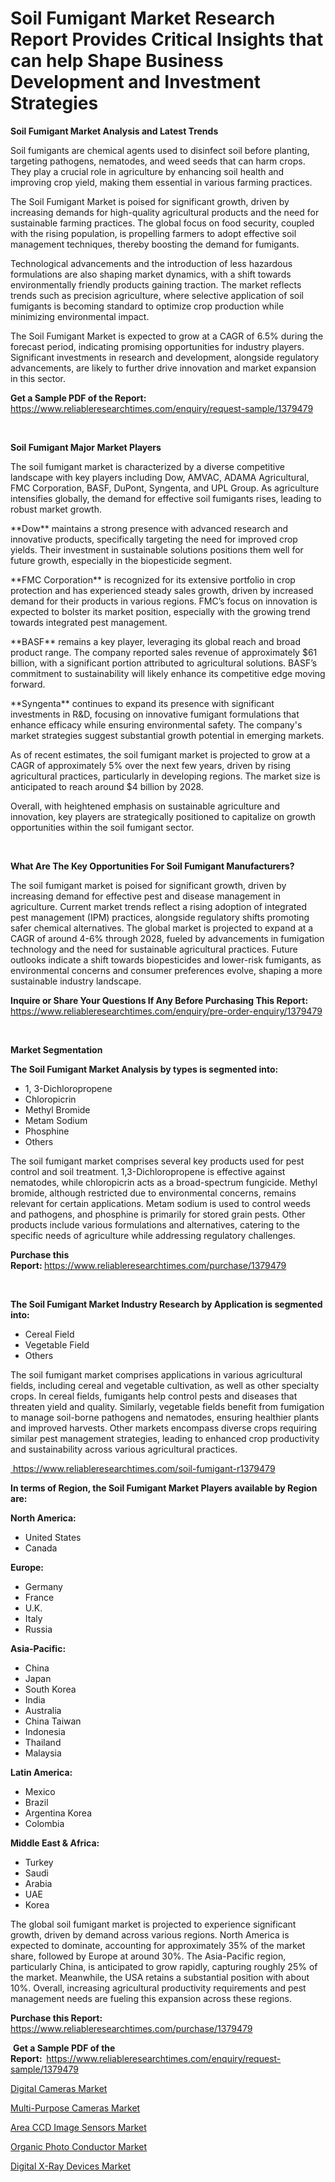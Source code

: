 <p><h1>Soil Fumigant Market Research Report Provides Critical Insights that can help Shape Business Development and Investment Strategies</h1></p><p><strong>Soil Fumigant Market Analysis and Latest Trends</strong></p>
<p><p>Soil fumigants are chemical agents used to disinfect soil before planting, targeting pathogens, nematodes, and weed seeds that can harm crops. They play a crucial role in agriculture by enhancing soil health and improving crop yield, making them essential in various farming practices.</p><p>The Soil Fumigant Market is poised for significant growth, driven by increasing demands for high-quality agricultural products and the need for sustainable farming practices. The global focus on food security, coupled with the rising population, is propelling farmers to adopt effective soil management techniques, thereby boosting the demand for fumigants.</p><p>Technological advancements and the introduction of less hazardous formulations are also shaping market dynamics, with a shift towards environmentally friendly products gaining traction. The market reflects trends such as precision agriculture, where selective application of soil fumigants is becoming standard to optimize crop production while minimizing environmental impact.</p><p>The Soil Fumigant Market is expected to grow at a CAGR of 6.5% during the forecast period, indicating promising opportunities for industry players. Significant investments in research and development, alongside regulatory advancements, are likely to further drive innovation and market expansion in this sector.</p></p>
<p><strong>Get a Sample PDF of the Report:&nbsp;</strong> <a href="https://www.reliableresearchtimes.com/enquiry/request-sample/1379479?utm_campaign=1595&utm_medium=2&utm_source=Github&utm_content=ia&utm_term=01112024&utm_id=soil-fumigant">https://www.reliableresearchtimes.com/enquiry/request-sample/1379479</a></p>
<p>&nbsp;</p>
<p><strong>Soil Fumigant Major Market Players</strong></p>
<p><p>The soil fumigant market is characterized by a diverse competitive landscape with key players including Dow, AMVAC, ADAMA Agricultural, FMC Corporation, BASF, DuPont, Syngenta, and UPL Group. As agriculture intensifies globally, the demand for effective soil fumigants rises, leading to robust market growth.</p><p>**Dow** maintains a strong presence with advanced research and innovative products, specifically targeting the need for improved crop yields. Their investment in sustainable solutions positions them well for future growth, especially in the biopesticide segment.</p><p>**FMC Corporation** is recognized for its extensive portfolio in crop protection and has experienced steady sales growth, driven by increased demand for their products in various regions. FMC’s focus on innovation is expected to bolster its market position, especially with the growing trend towards integrated pest management.</p><p>**BASF** remains a key player, leveraging its global reach and broad product range. The company reported sales revenue of approximately $61 billion, with a significant portion attributed to agricultural solutions. BASF’s commitment to sustainability will likely enhance its competitive edge moving forward.</p><p>**Syngenta** continues to expand its presence with significant investments in R&D, focusing on innovative fumigant formulations that enhance efficacy while ensuring environmental safety. The company's market strategies suggest substantial growth potential in emerging markets.</p><p>As of recent estimates, the soil fumigant market is projected to grow at a CAGR of approximately 5% over the next few years, driven by rising agricultural practices, particularly in developing regions. The market size is anticipated to reach around $4 billion by 2028. </p><p>Overall, with heightened emphasis on sustainable agriculture and innovation, key players are strategically positioned to capitalize on growth opportunities within the soil fumigant sector.</p></p>
<p>&nbsp;</p>
<p><strong>What Are The Key Opportunities For Soil Fumigant Manufacturers?</strong></p>
<p><p>The soil fumigant market is poised for significant growth, driven by increasing demand for effective pest and disease management in agriculture. Current market trends reflect a rising adoption of integrated pest management (IPM) practices, alongside regulatory shifts promoting safer chemical alternatives. The global market is projected to expand at a CAGR of around 4-6% through 2028, fueled by advancements in fumigation technology and the need for sustainable agricultural practices. Future outlooks indicate a shift towards biopesticides and lower-risk fumigants, as environmental concerns and consumer preferences evolve, shaping a more sustainable industry landscape.</p></p>
<p><strong>Inquire or Share Your Questions If Any Before Purchasing This Report:</strong> <a href="https://www.reliableresearchtimes.com/enquiry/pre-order-enquiry/1379479?utm_campaign=1595&utm_medium=2&utm_source=Github&utm_content=ia&utm_term=01112024&utm_id=soil-fumigant">https://www.reliableresearchtimes.com/enquiry/pre-order-enquiry/1379479</a></p>
<p>&nbsp;</p>
<p><strong>Market Segmentation</strong></p>
<p><strong>The Soil Fumigant Market Analysis by types is segmented into:</strong></p>
<p><ul><li>1, 3-Dichloropropene</li><li>Chloropicrin</li><li>Methyl Bromide</li><li>Metam Sodium</li><li>Phosphine</li><li>Others</li></ul></p>
<p><p>The soil fumigant market comprises several key products used for pest control and soil treatment. 1,3-Dichloropropene is effective against nematodes, while chloropicrin acts as a broad-spectrum fungicide. Methyl bromide, although restricted due to environmental concerns, remains relevant for certain applications. Metam sodium is used to control weeds and pathogens, and phosphine is primarily for stored grain pests. Other products include various formulations and alternatives, catering to the specific needs of agriculture while addressing regulatory challenges.</p></p>
<p><strong>Purchase this Report:&nbsp;</strong><a href="https://www.reliableresearchtimes.com/purchase/1379479?utm_campaign=1595&utm_medium=2&utm_source=Github&utm_content=ia&utm_term=01112024&utm_id=soil-fumigant">https://www.reliableresearchtimes.com/purchase/1379479</a></p>
<p>&nbsp;</p>
<p><strong>The Soil Fumigant Market Industry Research by Application is segmented into:</strong></p>
<p><ul><li>Cereal Field</li><li>Vegetable Field</li><li>Others</li></ul></p>
<p><p>The soil fumigant market comprises applications in various agricultural fields, including cereal and vegetable cultivation, as well as other specialty crops. In cereal fields, fumigants help control pests and diseases that threaten yield and quality. Similarly, vegetable fields benefit from fumigation to manage soil-borne pathogens and nematodes, ensuring healthier plants and improved harvests. Other markets encompass diverse crops requiring similar pest management strategies, leading to enhanced crop productivity and sustainability across various agricultural practices.</p></p>
<p><a href="https://www.reliableresearchtimes.com/soil-fumigant-r1379479?utm_campaign=1595&utm_medium=2&utm_source=Github&utm_content=ia&utm_term=01112024&utm_id=soil-fumigant">&nbsp;https://www.reliableresearchtimes.com/soil-fumigant-r1379479</a></p>
<p><strong>In terms of Region, the Soil Fumigant Market Players available by Region are:</strong></p>
<p>
    <p> <strong> North America: </strong>
        <ul>
            <li>United States</li>
            <li>Canada</li>
        </ul>
        </p> 
    <p> <strong> Europe: </strong>
        <ul>
            <li>Germany</li>
            <li>France</li>
            <li>U.K.</li>
            <li>Italy</li>
            <li>Russia</li>
        </ul>
        </p> 
    <p> <strong> Asia-Pacific: </strong>
        <ul>
            <li>China</li>
            <li>Japan</li>
            <li>South Korea</li>
            <li>India</li>
            <li>Australia</li>
            <li>China Taiwan</li>
            <li>Indonesia</li>
            <li>Thailand</li>
            <li>Malaysia</li>
        </ul>
        </p> 
    <p> <strong> Latin America: </strong>
        <ul>
            <li>Mexico</li>
            <li>Brazil</li>
            <li>Argentina Korea</li>
            <li>Colombia</li>
        </ul>
        </p> 
    <p> <strong> Middle East & Africa: </strong>
        <ul>
            <li>Turkey</li>
            <li>Saudi</li>
            <li>Arabia</li>
            <li>UAE</li>
            <li>Korea</li>
        </ul>
    </p>
    </p>
<p><p>The global soil fumigant market is projected to experience significant growth, driven by demand across various regions. North America is expected to dominate, accounting for approximately 35% of the market share, followed by Europe at around 30%. The Asia-Pacific region, particularly China, is anticipated to grow rapidly, capturing roughly 25% of the market. Meanwhile, the USA retains a substantial position with about 10%. Overall, increasing agricultural productivity requirements and pest management needs are fueling this expansion across these regions.</p></p>
<p><strong>Purchase this Report: </strong><a href="https://www.reliableresearchtimes.com/purchase/1379479?utm_campaign=1595&utm_medium=2&utm_source=Github&utm_content=ia&utm_term=01112024&utm_id=soil-fumigant">https://www.reliableresearchtimes.com/purchase/1379479</a></p>
<p>&nbsp;<strong>Get a Sample PDF of the Report:&nbsp;&nbsp;</strong><a href="https://www.reliableresearchtimes.com/enquiry/request-sample/1379479?utm_campaign=1595&utm_medium=2&utm_source=Github&utm_content=ia&utm_term=01112024&utm_id=soil-fumigant">https://www.reliableresearchtimes.com/enquiry/request-sample/1379479</a></p>
<p><strong></strong></p>
<p><p><a href="https://www.linkedin.com/pulse/exploring-digital-cameras-market-strategic-insights-ojsxe?utm_campaign=1595&utm_medium=2&utm_source=Github&utm_content=ia&utm_term=01112024&utm_id=soil-fumigant">Digital Cameras Market</a></p><p><a href="https://www.linkedin.com/pulse/in-depth-analysis-global-multi-purpose-cameras-market-scope-zz57e?utm_campaign=1595&utm_medium=2&utm_source=Github&utm_content=ia&utm_term=01112024&utm_id=soil-fumigant">Multi-Purpose Cameras Market</a></p><p><a href="https://www.linkedin.com/pulse/area-ccd-image-sensors-market-outlook-share-analysis-growth-dwzfe?utm_campaign=1595&utm_medium=2&utm_source=Github&utm_content=ia&utm_term=01112024&utm_id=soil-fumigant">Area CCD Image Sensors Market</a></p><p><a href="https://www.linkedin.com/pulse/emerging-trends-organic-photo-conductor-market-global-outlook-vqf7e?utm_campaign=1595&utm_medium=2&utm_source=Github&utm_content=ia&utm_term=01112024&utm_id=soil-fumigant">Organic Photo Conductor Market</a></p><p><a href="https://www.linkedin.com/pulse/digital-x-ray-devices-market-size-type-product-global-industry-ocyye?utm_campaign=1595&utm_medium=2&utm_source=Github&utm_content=ia&utm_term=01112024&utm_id=soil-fumigant">Digital X-Ray Devices Market</a></p></p>